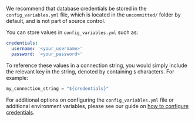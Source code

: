 We recommend that database credentials be stored in the `config_variables.yml` file, which is located in the `uncommitted/` folder by default, and is not part of source control.

You can store values in `config_variables.yml` such as:

```yaml title="YAML file contents"
credentials:
  username: '<your_username>'
  password: '<your_password>'
```

To reference these values in a connection string, you would simply include the relevant key in the string, denoted by containing `$` characters.  For example:

```python
my_connection_string = "${credentials}"
```


For additional options on configuring the `config_variables.yml` file or additional environment variables, please see our guide on [how to configure credentials](docs/guides/setup/configuring_data_contexts/how_to_configure_credentials.md).